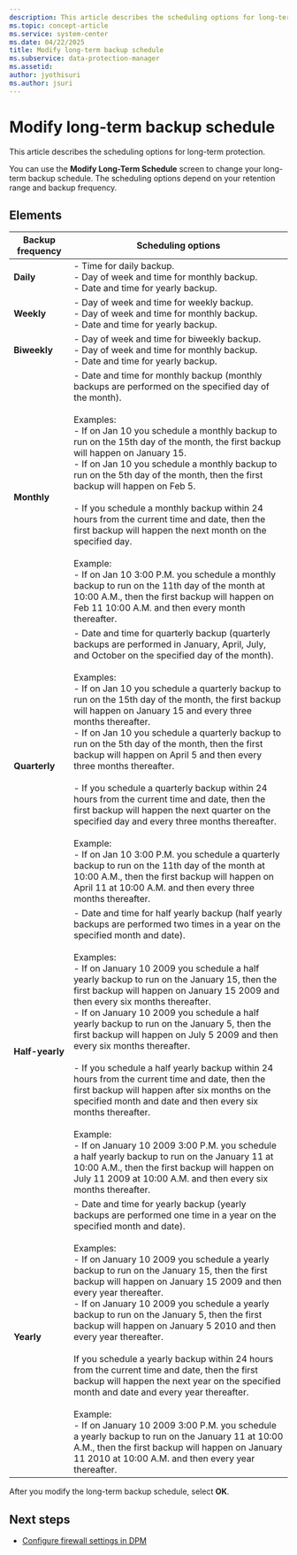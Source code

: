 ```yaml
---
description: This article describes the scheduling options for long-term protection.
ms.topic: concept-article
ms.service: system-center
ms.date: 04/22/2025
title: Modify long-term backup schedule
ms.subservice: data-protection-manager
ms.assetid:
author: jyothisuri
ms.author: jsuri
---
```


# Modify long-term backup schedule

This article describes the scheduling options for long-term protection.

You can use the **Modify Long-Term Schedule** screen to change your long-term backup schedule. The scheduling options depend on your retention range and backup frequency.

## Elements

|**Backup frequency**|**Scheduling options**|
|---|---|
|**Daily**|- Time for daily backup.<br>- Day of week and time for monthly backup.<br>- Date and time for yearly backup.|
|**Weekly**|- Day of week and time for weekly backup.<br>- Day of week and time for monthly backup.<br>- Date and time for yearly backup.|
|**Biweekly**|- Day of week and time for biweekly backup.<br>- Day of week and time for monthly backup.<br>- Date and time for yearly backup.|
|**Monthly**|- Date and time for monthly backup (monthly backups are performed on the specified day of the month).<br><br>Examples:<br>- If on Jan 10 you schedule a monthly backup to run on the 15th day of the month, the first backup will happen on January 15.<br>- If on Jan 10 you schedule a monthly backup to run on the 5th day of the month, then the first backup will happen on Feb 5.<br><br>- If you schedule a monthly backup within 24 hours from the current time and date, then the first backup will happen the next month on the specified day.<br><br>Example:<br>- If on Jan 10 3:00 P.M. you schedule a monthly backup to run on the 11th day of the month at 10:00 A.M., then the first backup will happen on Feb 11 10:00 A.M. and then every month thereafter.|
|**Quarterly**|- Date and time for quarterly backup (quarterly backups are performed in January, April, July, and October on the specified day of the month).<br><br>Examples:<br>- If on Jan 10 you schedule a quarterly backup to run on the 15th day of the month, the first backup will happen on January 15 and every three months thereafter.<br>- If on Jan 10 you schedule a quarterly backup to run on the 5th day of the month, then the first backup will happen on April 5 and then every three months thereafter.<br><br>- If you schedule a quarterly backup within 24 hours from the current time and date, then the first backup will happen the next quarter on the specified day and every three months thereafter.<br><br>Example:<br>- If on Jan 10 3:00 P.M. you schedule a quarterly backup to run on the 11th day of the month at 10:00 A.M., then the first backup will happen on April 11 at 10:00 A.M. and then every three months thereafter.|
|**Half-yearly**|- Date and time for half yearly backup (half yearly backups are performed two times in a year on the specified month and date).<br><br>Examples:<br>- If on January 10 2009 you schedule a half yearly backup to run on the January 15, then the first backup will happen on January 15 2009 and then every six months thereafter.<br>- If on January 10 2009 you schedule a half yearly backup to run on the January 5, then the first backup will happen on July 5 2009 and then every six months thereafter.<br><br>- If you schedule a half yearly backup within 24 hours from the current time and date, then the first backup will happen after six months on the specified month and date and then every six months thereafter.<br><br>Example:<br>- If on January 10 2009 3:00 P.M. you schedule a half yearly backup to run on the January 11 at 10:00 A.M., then the first backup will happen on July 11 2009 at 10:00 A.M. and then every six months thereafter.|
|**Yearly**|- Date and time for yearly backup (yearly backups are performed one time in a year on the specified month and date).<br><br>Examples:<br>- If on January 10 2009 you schedule a yearly backup to run on the January 15, then the first backup will happen on January 15 2009 and then every year thereafter.<br>- If on January 10 2009 you schedule a yearly backup to run on the January 5, then the first backup will happen on January 5 2010 and then every year thereafter.<br><br>If you schedule a yearly backup within 24 hours from the current time and date, then the first backup will happen the next year on the specified month and date and every year thereafter.<br><br>Example:<br>- If on January 10 2009 3:00 P.M. you schedule a yearly backup to run on the January 11 at 10:00 A.M., then the first backup will happen on January 11 2010 at 10:00 A.M. and then every year thereafter.|

After you modify the long-term backup schedule, select **OK**.

## Next steps

- [Configure firewall settings in DPM](configure-firewall-settings-for-dpm.md)
